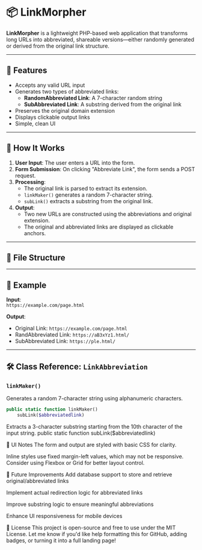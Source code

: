 # 📦 LinkMorpher

**LinkMorpher** is a lightweight PHP-based web application that transforms long URLs into abbreviated, shareable versions—either randomly generated or derived from the original link structure.

---

## 🚀 Features

- Accepts any valid URL input
- Generates two types of abbreviated links:
  - **RandomAbbreviated Link**: A 7-character random string
  - **SubAbbreviated Link**: A substring derived from the original link
- Preserves the original domain extension
- Displays clickable output links
- Simple, clean UI

---

## 🧠 How It Works

1. **User Input**: The user enters a URL into the form.
2. **Form Submission**: On clicking "Abbreviate Link", the form sends a POST request.
3. **Processing**:
   - The original link is parsed to extract its extension.
   - `linkMaker()` generates a random 7-character string.
   - `subLink()` extracts a substring from the original link.
4. **Output**:
   - Two new URLs are constructed using the abbreviations and original extension.
   - The original and abbreviated links are displayed as clickable anchors.

---

## 📂 File Structure


---

## 📌 Example

**Input**:  
`https://example.com/page.html`

**Output**:
- Original Link: `https://example.com/page.html`
- RandAbbreviated Link: `https://aB3xYz1.html/`
- SubAbbreviated Link: `https://ple.html/`

---

## 🛠️ Class Reference: `LinkAbbreviation`

### `linkMaker()`

Generates a random 7-character string using alphanumeric characters.

```php
public static function linkMaker()
    subLink($abbreviatedlink)
```

Extracts a 3-character substring starting from the 10th character of the input string.
public static function subLink($abbreviatedlink)

🎨 UI Notes
The form and output are styled with basic CSS for clarity.

Inline styles use fixed margin-left values, which may not be responsive. Consider using Flexbox or Grid for better layout control.

🌱 Future Improvements
Add database support to store and retrieve original/abbreviated links

Implement actual redirection logic for abbreviated links

Improve substring logic to ensure meaningful abbreviations

Enhance UI responsiveness for mobile devices

📄 License
This project is open-source and free to use under the MIT License.
Let me know if you'd like help formatting this for GitHub, adding badges, or turning it into a full landing page!
